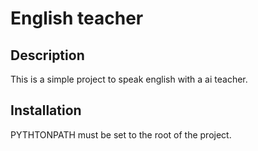 # English teacher

## Description

This is a simple project to speak english with a ai teacher.

## Installation

PYTHTONPATH must be set to the root of the project.